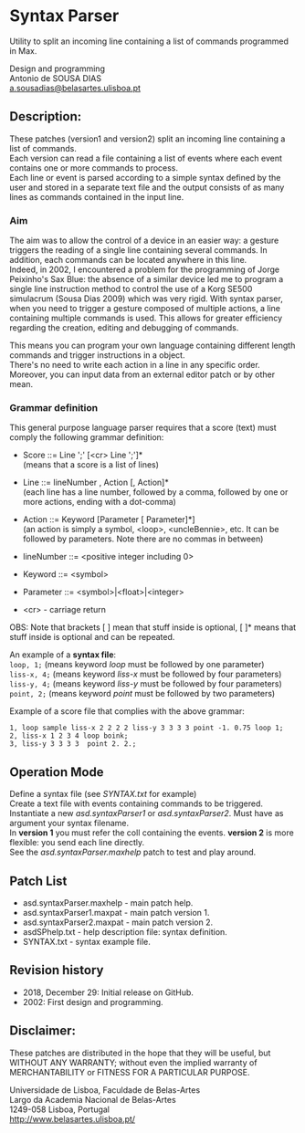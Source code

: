 # Syntax Parser
Utility to split an incoming line containing a list of commands programmed in Max.

Design and programming<br>
Antonio de SOUSA DIAS<br>
a.sousadias@belasartes.ulisboa.pt


## Description:
These patches (version1 and version2) split an incoming line containing a list of commands.<br/>
 Each version can read a file containing a list of events where each event contains one or more commands to process.<br/>
Each line or event is parsed according to a simple syntax defined by the user and stored in a separate text file and the output consists of as many lines as commands contained in the input line.<br/>

### Aim
The aim was to allow the control of a device in an easier way: a gesture triggers the reading of a single line containing several commands. In addition, each commands can be located anywhere in this line.<br/> 
Indeed, in 2002, I encountered a problem for the programming of Jorge Peixinho's Sax Blue: the absence of a similar device led me to program a single line instruction method to control the use of a Korg SE500 simulacrum (Sousa Dias 2009) which was very rigid. With syntax parser, when you need to trigger a gesture composed of multiple actions, a line containing multiple commands is used. This allows for greater efficiency regarding the creation, editing and debugging of commands.<br/>

This means you can program your own language containing  different length commands and trigger instructions in a <coll> object.<br/>
There's no need to write each action in a line in any specific order. Moreover, you can input data from an external editor patch or by other mean.<br/>

### Grammar definition
This general purpose language parser requires that a score (text) must comply the following grammar definition:<br/>

- Score ::= Line ';' [\<cr\> Line ';']*<br/>
(means that a score is a list of lines)<br/>

- Line ::= lineNumber , Action [, Action]*<br/>
(each line has a line number, followed by a comma, followed by one or more actions, ending with a dot-comma)<br/>

- Action ::= Keyword [Parameter [ Parameter]*]<br/>
(an action is simply a symbol, \<loop\>, \<uncleBennie\>, etc. It can be followed by parameters. Note there are no commas in between)<br/>

- lineNumber ::= <positive integer including 0><br/>
- Keyword ::= \<symbol\><br/>
- Parameter ::= \<symbol\>|\<float\>|\<integer\><br/>
- \<cr\> - carriage return<br/>

OBS: Note that brackets [ ] mean that stuff inside is optional, [ ]* means that stuff inside is optional and can be repeated.<br/>

An example of a __syntax file__:<br/>
`loop, 1;` (means keyword _loop_ must be followed by one parameter)<br/>
`liss-x, 4;` (means keyword _liss-x_ must be followed by four parameters)<br/>
`liss-y, 4;` (means keyword _liss-y_ must be followed by four parameters)<br/>
`point, 2;` (means keyword _point_ must be followed by two parameters)<br/>

Example of a score file that complies with the above grammar:<br/>
```
1, loop sample liss-x 2 2 2 2 liss-y 3 3 3 3 point -1. 0.75 loop 1;
2, liss-x 1 2 3 4 loop boink;
3, liss-y 3 3 3 3  point 2. 2.;
```

## Operation Mode
Define a syntax file (see _SYNTAX.txt_ for example)<br/>
Create a text file with events containing commands to be triggered.<br/>
Instantiate a new _asd.syntaxParser1_ or  _asd.syntaxParser2_. Must have as argument your syntax filename.<br/>
In __version 1__ you must refer the coll containing the events.  __version 2__ is more flexible: you send each line directly.<br/>
See the _asd.syntaxParser.maxhelp_ patch to test and play around.<br>

## Patch List
- asd.syntaxParser.maxhelp - main patch help.
- asd.syntaxParser1.maxpat - main patch version 1.
- asd.syntaxParser2.maxpat - main patch version 2.
- asdSPhelp.txt - help description file: syntax definition.
- SYNTAX.txt - syntax example file.


## Revision history
- 2018, December 29: Initial release on GitHub.
- 2002: First design and programming.

## Disclaimer:
These patches are distributed in the hope that they will be useful, but WITHOUT ANY WARRANTY; without even the implied warranty of MERCHANTABILITY or FITNESS FOR A PARTICULAR PURPOSE.<br>




Universidade de Lisboa, Faculdade de Belas-Artes<br>
Largo da Academia Nacional de Belas-Artes<br>
1249-058 Lisboa, Portugal<br>
http://www.belasartes.ulisboa.pt/

